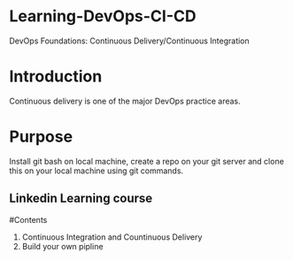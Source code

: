 # Learning-DevOps-CI-CD
DevOps Foundations: Continuous Delivery/Continuous Integration

# Introduction
Continuous delivery is one of the major DevOps practice areas. 

# Purpose

Install git bash on local machine, create a repo on your git server and clone this on your local machine using git commands. 

## Linkedin Learning course
#Contents

1. Continuous Integration and Countinuous Delivery
2. Build your own pipline


